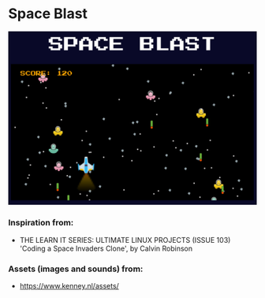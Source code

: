 # Space Blast
![Screenshot](https://raw.githubusercontent.com/tashvit/space-blast/main/screenshot.png)

### Inspiration from:
* THE LEARN IT SERIES: ULTIMATE LINUX PROJECTS (ISSUE 103)
'Coding a Space Invaders Clone', by Calvin Robinson

### Assets (images and sounds) from: 
* https://www.kenney.nl/assets/
